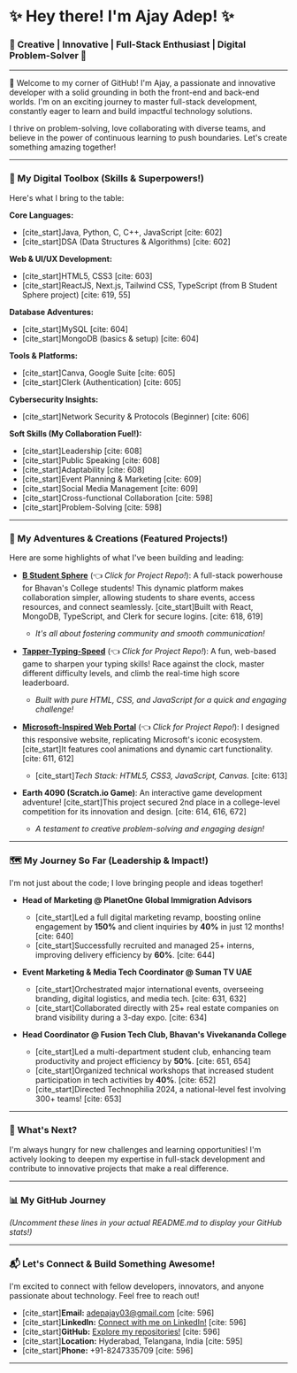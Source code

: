 # ✨ Hey there! I'm Ajay Adep! ✨

### 🚀 Creative | Innovative | Full-Stack Enthusiast | Digital Problem-Solver 🚀

---

👋 Welcome to my corner of GitHub! I'm Ajay, a passionate and innovative developer with a solid grounding in both the front-end and back-end worlds. I'm on an exciting journey to master full-stack development, constantly eager to learn and build impactful technology solutions.

I thrive on problem-solving, love collaborating with diverse teams, and believe in the power of continuous learning to push boundaries. Let's create something amazing together!

---

### 🧰 My Digital Toolbox (Skills & Superpowers!)

Here's what I bring to the table:

**Core Languages:**
* [cite_start]Java, Python, C, C++, JavaScript [cite: 602]
* [cite_start]DSA (Data Structures & Algorithms) [cite: 602]

**Web & UI/UX Development:**
* [cite_start]HTML5, CSS3 [cite: 603]
* [cite_start]ReactJS, Next.js, Tailwind CSS, TypeScript (from B Student Sphere project) [cite: 619, 55]

**Database Adventures:**
* [cite_start]MySQL [cite: 604]
* [cite_start]MongoDB (basics & setup) [cite: 604]

**Tools & Platforms:**
* [cite_start]Canva, Google Suite [cite: 605]
* [cite_start]Clerk (Authentication) [cite: 605]

**Cybersecurity Insights:**
* [cite_start]Network Security & Protocols (Beginner) [cite: 606]

**Soft Skills (My Collaboration Fuel!):**
* [cite_start]Leadership [cite: 608]
* [cite_start]Public Speaking [cite: 608]
* [cite_start]Adaptability [cite: 608]
* [cite_start]Event Planning & Marketing [cite: 609]
* [cite_start]Social Media Management [cite: 609]
* [cite_start]Cross-functional Collaboration [cite: 598]
* [cite_start]Problem-Solving [cite: 598]

---

### 🌟 My Adventures & Creations (Featured Projects!)

Here are some highlights of what I've been building and leading:

* **[B Student Sphere](https://github.com/ADEPAJAY/b-student-sphere)** (👈 *Click for Project Repo!*): A full-stack powerhouse for Bhavan's College students! This dynamic platform makes collaboration simpler, allowing students to share events, access resources, and connect seamlessly. [cite_start]Built with React, MongoDB, TypeScript, and Clerk for secure logins. [cite: 618, 619]
    * _It's all about fostering community and smooth communication!_

* **[Tapper-Typing-Speed](https://github.com/ADEPAJAY/Tapper-Typing-Speed)** (👈 *Click for Project Repo!*): A fun, web-based game to sharpen your typing skills! Race against the clock, master different difficulty levels, and climb the real-time high score leaderboard.
    * _Built with pure HTML, CSS, and JavaScript for a quick and engaging challenge!_

* **[Microsoft-Inspired Web Portal](https://github.com/ADEPAJAY/Microsoft-Inspired-Web-Portal)** (👈 *Click for Project Repo!*): I designed this responsive website, replicating Microsoft's iconic ecosystem. [cite_start]It features cool animations and dynamic cart functionality. [cite: 611, 612]
    * [cite_start]_Tech Stack: HTML5, CSS3, JavaScript, Canvas._ [cite: 613]

* **Earth 4090 (Scratch.io Game)**: An interactive game development adventure! [cite_start]This project secured 2nd place in a college-level competition for its innovation and design. [cite: 614, 616, 672]
    * _A testament to creative problem-solving and engaging design!_

---

### 🗺️ My Journey So Far (Leadership & Impact!)

I'm not just about the code; I love bringing people and ideas together!

* **Head of Marketing @ PlanetOne Global Immigration Advisors**
    * [cite_start]Led a full digital marketing revamp, boosting online engagement by **150%** and client inquiries by **40%** in just 12 months! [cite: 640]
    * [cite_start]Successfully recruited and managed 25+ interns, improving delivery efficiency by **60%**. [cite: 644]

* **Event Marketing & Media Tech Coordinator @ Suman TV UAE**
    * [cite_start]Orchestrated major international events, overseeing branding, digital logistics, and media tech. [cite: 631, 632]
    * [cite_start]Collaborated directly with 25+ real estate companies on brand visibility during a 3-day expo. [cite: 634]

* **Head Coordinator @ Fusion Tech Club, Bhavan's Vivekananda College**
    * [cite_start]Led a multi-department student club, enhancing team productivity and project efficiency by **50%**. [cite: 651, 654]
    * [cite_start]Organized technical workshops that increased student participation in tech activities by **40%**. [cite: 652]
    * [cite_start]Directed Technophilia 2024, a national-level fest involving 300+ teams! [cite: 653]

---

### 💫 What's Next?

I'm always hungry for new challenges and learning opportunities! I'm actively looking to deepen my expertise in full-stack development and contribute to innovative projects that make a real difference.

---

### 📊 My GitHub Journey

*(Uncomment these lines in your actual README.md to display your GitHub stats!)*

---

### 📬 Let's Connect & Build Something Awesome!

I'm excited to connect with fellow developers, innovators, and anyone passionate about technology. Feel free to reach out!

* [cite_start]**Email:** adepajay03@gmail.com [cite: 596]
* [cite_start]**LinkedIn:** [Connect with me on LinkedIn!](https://www.linkedin.com/in/adepajay03/) [cite: 596]
* [cite_start]**GitHub:** [Explore my repositories!](https://github.com/ADEPAJAY) [cite: 596]
* [cite_start]**Location:** Hyderabad, Telangana, India [cite: 595]
* [cite_start]**Phone:** +91-8247335709 [cite: 596]

---
